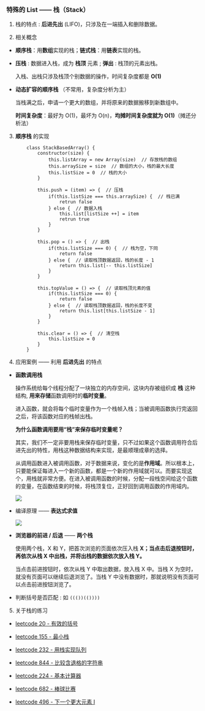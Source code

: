 
### 特殊的 List —— 栈（Stack）
1. 栈的特点 : **后进先出** (LIFO)，只涉及在一端插入和删除数据。

2. 相关概念

  - **顺序栈**：用**数组**实现的栈；**链式栈**：用**链表**实现的栈。

  - **压栈** : 数据进入栈，成为 **栈顶** 元素 ; **弹出** : 栈顶的元素出栈。

    入栈、出栈只涉及栈顶个别数据的操作，时间复杂度都是 **O(1)**

  - **动态扩容的顺序栈** （不常用，复杂度分析为主）
    
    当栈满之后，申请一个更大的数组，并将原来的数据搬移到新数组中。

    **时间复杂度**：最好为 O(1)，最坏为 O(n)，**均摊时间复杂度就为 O(1)**（摊还分析法）

3. **顺序栈** 的实现
    ```
        class StackBasedArray() {
            constructor(size) {
                this.listArray = new Array(size)  // 存放栈的数组
                this.arraySize = size  // 数组的大小，栈的最大长度
                this.listSize = 0  // 栈的大小
            }

            this.push = (item) => {  // 压栈
                if(this.listSize === this.arraySize) {  // 栈已满
                    retrun false
                } else {  // 数据入栈
                    this.list[listSize ++] = item
                    retrun true
                }
            }

            this.pop = () => {  // 出栈
                if(this.listSize === 0) {  // 栈为空，下同
                    return false
                } else {  // 读取栈顶数据返回，栈的长度 - 1
                    return this.list[-- this.listSize]
                }
            }

            this.topValue = () => {  // 读取栈顶元素的值
                if(this.listSize === 0) {
                    return false
                } else {  // 读取栈顶数据返回，栈的长度不变
                    return this.list[this.listSize - 1]
                }
            }

            this.clear = () => {  // 清空栈
                this.listSize = 0
            }
        }
    ```

4. 应用案例 —— 利用 **后进先出** 的特点

- **函数调用栈**

  操作系统给每个线程分配了一块独立的内存空间，这块内存被组织成 **栈** 这种结构, **用来存储**函数调用时的**临时变量**。
  
  进入函数，就会将每个临时变量作为一个栈帧入栈；当被调用函数执行完返回之后，将该函数对应的栈帧出栈。

  **为什么函数调用要用“栈”来保存临时变量呢？**

  其实，我们不一定非要用栈来保存临时变量，只不过如果这个函数调用符合后进先出的特性，用栈这种数据结构来实现，是最顺理成章的选择。

  从调用函数进入被调用函数，对于数据来说，变化的是**作用域**。所以根本上，只要能保证每进入一个新的函数，都是一个新的作用域就可以。而要实现这个，用栈就非常方便。在进入被调用函数的时候，分配一段栈空间给这个函数的变量，在函数结束的时候，将栈顶复位，正好回到调用函数的作用域内。

  ![](https://static001.geekbang.org/resource/image/17/1c/17b6c6711e8d60b61d65fb0df5559a1c.jpg)


- 编译原理 —— **表达式求值**
  
  ![](https://static001.geekbang.org/resource/image/bc/00/bc77c8d33375750f1700eb7778551600.jpg)


- **浏览器的前进 / 后退** —— **两个栈**

  使用两个栈，X 和 Y，把首次浏览的页面依次压入栈 **X；当点击后退按钮时，再依次从栈 X 中出栈，并将出栈的数据依次放入栈 Y。**

  当点击前进按钮时，依次从栈 Y 中取出数据，放入栈 X 中。当栈 X 为空时，就没有页面可以继续后退浏览了。当栈 Y 中没有数据时，那就说明没有页面可以点击前进按钮浏览了。

- 判断括号是否匹配 : 如 `((())(())))`

5. 关于栈的练习
- [leetcode 20 - 有效的括号](https://leetcode-cn.com/problems/valid-parentheses/)

- [leetcode 155 - 最小栈](https://leetcode-cn.com/problems/min-stack)

- [leetcode 232 - 用栈实现队列](https://leetcode-cn.com/problems/implement-queue-using-stacks/)

- [leetcode 844 - 比较含退格的字符串](https://leetcode-cn.com/problems/backspace-string-compare/)

- [leetcode 224 - 基本计算器](https://leetcode-cn.com/problems/basic-calculator/)

- [leetcode 682 - 棒球比赛](https://leetcode-cn.com/problems/baseball-game/)

- [leetcode 496 - 下一个更大元素 I](https://leetcode-cn.com/problems/next-greater-element-i/)

